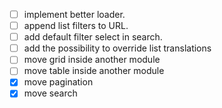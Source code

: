 - [ ] implement better loader.
- [ ] append list filters to URL.
- [ ] add default filter select in search.
- [ ] add the possibility to override list translations
- [ ] move grid inside another module
- [ ] move table inside another module
- [x] move pagination
- [x] move search
